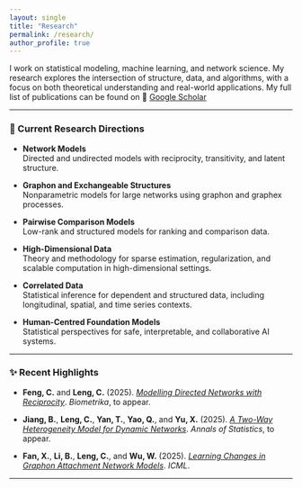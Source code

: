 ```yaml
---
layout: single
title: "Research"
permalink: /research/
author_profile: true
---
```


I work on statistical modeling, machine learning, and network science. My research explores the intersection of structure, data, and algorithms, with a focus on both theoretical understanding and real-world applications. My full list of publications can be found on 🔗 [Google Scholar]({{site.author.googlescholar}})


---

### 📌 Current Research Directions

- **Network Models**  
  Directed and undirected models with reciprocity, transitivity, and latent structure.

- **Graphon and Exchangeable Structures**  
  Nonparametric models for large networks using graphon and graphex processes.

- **Pairwise Comparison Models**  
  Low-rank and structured models for ranking and comparison data.

- **High-Dimensional Data**  
  Theory and methodology for sparse estimation, regularization, and scalable computation in high-dimensional settings.

- **Correlated Data**  
  Statistical inference for dependent and structured data, including longitudinal, spatial, and time series contexts.

- **Human-Centred Foundation Models**  
  Statistical perspectives for safe, interpretable, and collaborative AI systems.

---

### ✨ Recent Highlights

- **Feng, C.** and **Leng, C.** (2025). [*Modelling Directed Networks with Reciprocity*](https://arxiv.org/abs/2411.12871). *Biometrika*, to appear.

- **Jiang, B.**, **Leng, C.**, **Yan, T.**, **Yao, Q.**, and **Yu, X.** (2025). [*A Two-Way Heterogeneity Model for Dynamic Networks*](https://arxiv.org/abs/2305.12643). *Annals of Statistics*, to appear.

- **Fan, X.**, **Li, B.**, **Leng, C.**, and **Wu, W.** (2025). [*Learning Changes in Graphon Attachment Network Models*](https://openreview.net/pdf?id=Jy5Lz5xNUy). *ICML*.

---

